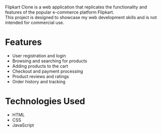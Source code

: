 Flipkart Clone is a web application that replicates the functionality and features of the popular e-commerce platform Flipkart.<br>
This project is designed to showcase my web development skills and is not intended for commercial use.<br>
<h1>Features</h1>
<ul>
<li>User registration and login</li>
<li>Browsing and searching for products</li>
<li>Adding products to the cart</li>
<li>Checkout and payment processing</li>
<li>Product reviews and ratings</li>
<li>Order history and tracking</li>
</ul>
<h1>Technologies Used</h1>
<ul>
<li>HTML</li>
<li>CSS</li>
<li>JavaScript</li>
</ul>
